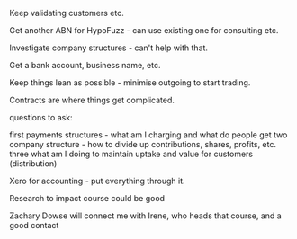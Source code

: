 
Keep validating customers etc.

Get another ABN for HypoFuzz - can use existing one for consulting etc.




Investigate company structures - can't help with that.

Get a bank account, business name, etc.

Keep things lean as possible - minimise outgoing to start trading.



Contracts are where things get complicated.



questions to ask:

first payments structures - what am I charging and what do people get
two company structure - how to divide up contributions, shares, profits, etc.
three what am I doing to maintain uptake and value for customers (distribution)


Xero for accounting - put everything through it.



Research to impact course could be good

Zachary Dowse will connect me with Irene, who heads that course, and a good contact
